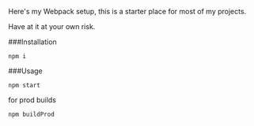 Here's my Webpack setup, this is a starter place for most of my projects.

Have at it at your own risk.

###Installation

`npm i`

###Usage

`npm start`

for prod builds

`npm buildProd`
